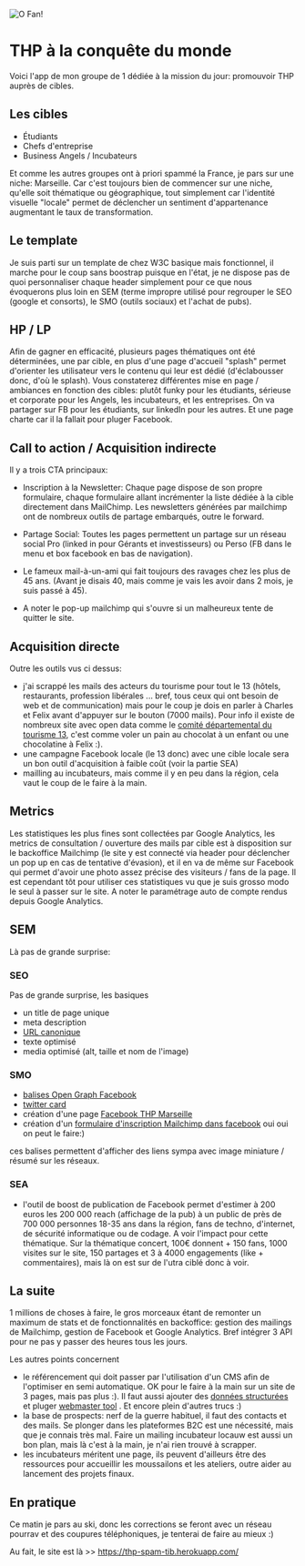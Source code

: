 ![O Fan!](https://scontent-cdg2-1.xx.fbcdn.net/v/t31.0-8/28239037_2018997475045500_3646662320622837397_o.jpg?oh=515dc8dd222206ab4f509fc02d2fc6db&oe=5B134E75)

# THP à la conquête du monde

Voici l'app de mon groupe de 1 dédiée à la mission du jour: promouvoir THP auprès de cibles.

## Les cibles

* Étudiants
* Chefs d'entreprise
* Business Angels / Incubateurs

Et comme les autres groupes ont à priori spammé la France, je pars sur une niche: Marseille. Car c'est toujours bien de commencer sur une niche, qu'elle soit thématique ou géographique, tout simplement car l'identité visuelle "locale" permet de déclencher un sentiment d'appartenance augmentant le taux de transformation.

## Le template

Je suis parti sur un template de chez W3C basique mais fonctionnel, il marche pour le coup sans boostrap puisque en l'état, je ne dispose pas de quoi personnaliser chaque header simplement pour ce que nous évoquerons plus loin en SEM (terme impropre utilisé pour regrouper le SEO (google et consorts), le SMO (outils sociaux) et l'achat de pubs).

## HP / LP

Afin de gagner en efficacité, plusieurs pages thématiques ont été déterminées, une par cible, en plus d'une page d'accueil "splash" permet d'orienter les utilisateur vers le contenu qui leur est dédié (d'éclabousser donc, d'où le splash). Vous constaterez différentes mise en page / ambiances en fonction des cibles: plutôt funky pour les étudiants, sérieuse et corporate pour les Angels, les incubateurs, et les entreprises. On va partager sur FB pour les étudiants, sur linkedIn pour les autres. Et une page charte car il la fallait pour pluger Facebook.

## Call to action / Acquisition indirecte

Il y a trois CTA principaux:

* Inscription à la Newsletter: Chaque page dispose de son propre formulaire, chaque formulaire allant incrémenter la liste dédiée à la cible directement dans MailChimp. Les newsletters générées par mailchimp ont de nombreux outils de partage embarqués, outre le forward.

* Partage Social: Toutes les pages permettent un partage sur un réseau social Pro (linked in pour Gérants et investisseurs) ou Perso (FB dans le menu et box facebook en bas de navigation).

* Le fameux mail-à-un-ami qui fait toujours des ravages chez les plus de 45 ans. (Avant je disais 40, mais comme je vais les avoir dans 2 mois, je suis passé à 45).

* A noter le pop-up mailchimp qui s'ouvre si un malheureux tente de quitter le site.

## Acquisition directe

Outre les outils vus ci dessus:

* j'ai scrappé les mails des acteurs du tourisme pour tout le 13 (hôtels, restaurants, profession libérales ... bref, tous ceux qui ont besoin de web et de communication) mais pour le coup je dois en parler à Charles et Felix avant d'appuyer sur le bouton (7000 mails). Pour info il existe de nombreux site avec open data comme le [comité départemental du tourisme 13](http://data.visitprovence.com/), c'est comme voler un pain au chocolat à un enfant ou une chocolatine à Felix :).
* une campagne Facebook locale (le 13 donc) avec une cible locale sera un bon outil d'acquisition à faible coût (voir la partie SEA)
* mailling au incubateurs, mais comme il y en peu dans la région, cela vaut le coup de le faire à la main.


## Metrics

Les statistiques les plus fines sont collectées par Google Analytics, les metrics de consultation / ouverture des mails par cible est à disposition sur le backoffice Mailchimp (le site y est connecté via header pour déclencher un pop up en cas de tentative d'évasion), et il en va de même sur Facebook qui permet d'avoir une photo assez précise des visiteurs / fans de la page. Il est cependant tôt pour utiliser ces statistiques vu que je suis grosso modo le seul à passer sur le site. A noter le paramétrage auto de compte rendus depuis Google Analytics.

## SEM

Là pas de grande surprise:

### SEO

Pas de grande surprise, les basiques
* un title de page unique
* meta description
* [URL canonique](https://www.webrankinfo.com/dossiers/techniques/url-canonique)
* texte optimisé
* media optimisé (alt, taille et nom de l'image)

### SMO
* [balises Open Graph Facebook](https://developers.facebook.com/docs/sharing/webmasters?locale=fr_FR#markup)
* [twitter card](https://developer.twitter.com/en/docs/tweets/optimize-with-cards/guides/getting-started)
* création d'une page [Facebook THP Marseille](https://www.facebook.com/THPMarseille/)
* création d'un [formulaire d'inscription Mailchimp dans facebook](https://www.facebook.com/THPMarseille/app/100265896690345/) oui oui on peut le faire:)

ces balises permettent d'afficher des liens sympa avec image miniature / résumé sur les réseaux.

### SEA
* l'outil de boost de publication de Facebook permet d'estimer à 200 euros les 200 000 reach (affichage de la pub) à un public de près de 700 000 personnes 18-35 ans dans la région, fans de techno, d'internet, de sécurité informatique ou de codage. A voir l'impact pour cette thématique. Sur la thématique concert, 100€ donnent + 150 fans, 1000 visites sur le site, 150 partages et 3 à 4000 engagements (like + commentaires), mais là on est sur de l'utra ciblé donc à voir.

## La suite

1 millions de choses à faire, le gros morceaux étant de remonter un maximum de stats et de fonctionnalités en backoffice: gestion des mailings de Mailchimp, gestion de Facebook et Google Analytics. Bref intégrer 3 API pour ne pas y passer des heures tous les jours.

Les autres points concernent

* le référencement qui doit passer par l'utilisation d'un CMS afin de l'optimiser en semi automatique. OK pour le faire à la main sur un site de 3 pages, mais pas plus :). Il faut aussi ajouter des [données structurées](http://schema.org/Organization) et pluger [webmaster tool](https://www.google.com/webmasters/tools/home?hl=fr) . Et encore plein d'autres trucs :)
* la base de prospects: nerf de la guerre habituel, il faut des contacts et des mails. Se plonger dans les plateformes B2C est une nécessité, mais que je connais très mal. Faire un mailing incubateur locauw est aussi un bon plan, mais là c'est à la main, je n'ai rien trouvé à scrapper.
* les incubateurs méritent une page, ils peuvent d'ailleurs être des ressources pour accueillir les moussailons et les ateliers, outre aider au lancement des projets finaux.

## En pratique

Ce matin je pars au ski, donc les corrections se feront avec un réseau pourrav et des coupures téléphoniques, je tenterai de faire au mieux :)

Au fait, le site est là  >> https://thp-spam-tib.herokuapp.com/
